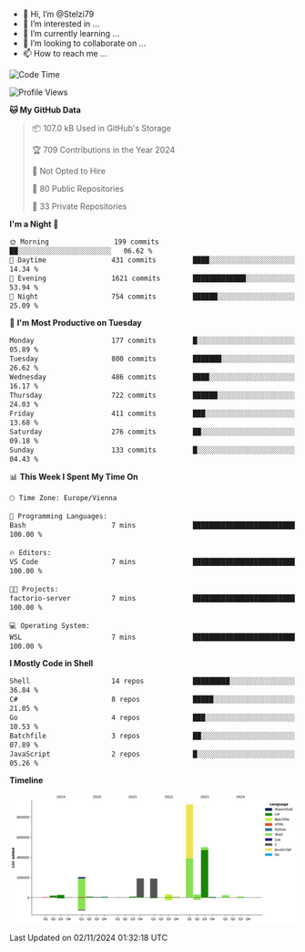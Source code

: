 - 👋 Hi, I’m @Stelzi79
- 👀 I’m interested in ...
- 🌱 I’m currently learning ...
- 💞️ I’m looking to collaborate on ...
- 📫 How to reach me ...

<!--START_SECTION:waka-->
![Code Time](http://img.shields.io/badge/Code%20Time-1%2C098%20hrs%2017%20mins-blue)

![Profile Views](http://img.shields.io/badge/Profile%20Views-0-blue)

**🐱 My GitHub Data** 

> 📦 107.0 kB Used in GitHub's Storage 
 > 
> 🏆 709 Contributions in the Year 2024
 > 
> 🚫 Not Opted to Hire
 > 
> 📜 80 Public Repositories 
 > 
> 🔑 33 Private Repositories 
 > 
**I'm a Night 🦉** 

```text
🌞 Morning                199 commits         ██░░░░░░░░░░░░░░░░░░░░░░░   06.62 % 
🌆 Daytime                431 commits         ████░░░░░░░░░░░░░░░░░░░░░   14.34 % 
🌃 Evening                1621 commits        █████████████░░░░░░░░░░░░   53.94 % 
🌙 Night                  754 commits         ██████░░░░░░░░░░░░░░░░░░░   25.09 % 
```
📅 **I'm Most Productive on Tuesday** 

```text
Monday                   177 commits         █░░░░░░░░░░░░░░░░░░░░░░░░   05.89 % 
Tuesday                  800 commits         ███████░░░░░░░░░░░░░░░░░░   26.62 % 
Wednesday                486 commits         ████░░░░░░░░░░░░░░░░░░░░░   16.17 % 
Thursday                 722 commits         ██████░░░░░░░░░░░░░░░░░░░   24.03 % 
Friday                   411 commits         ███░░░░░░░░░░░░░░░░░░░░░░   13.68 % 
Saturday                 276 commits         ██░░░░░░░░░░░░░░░░░░░░░░░   09.18 % 
Sunday                   133 commits         █░░░░░░░░░░░░░░░░░░░░░░░░   04.43 % 
```


📊 **This Week I Spent My Time On** 

```text
🕑︎ Time Zone: Europe/Vienna

💬 Programming Languages: 
Bash                     7 mins              █████████████████████████   100.00 % 

🔥 Editors: 
VS Code                  7 mins              █████████████████████████   100.00 % 

🐱‍💻 Projects: 
factorio-server          7 mins              █████████████████████████   100.00 % 

💻 Operating System: 
WSL                      7 mins              █████████████████████████   100.00 % 
```

**I Mostly Code in Shell** 

```text
Shell                    14 repos            █████████░░░░░░░░░░░░░░░░   36.84 % 
C#                       8 repos             █████░░░░░░░░░░░░░░░░░░░░   21.05 % 
Go                       4 repos             ███░░░░░░░░░░░░░░░░░░░░░░   10.53 % 
Batchfile                3 repos             ██░░░░░░░░░░░░░░░░░░░░░░░   07.89 % 
JavaScript               2 repos             █░░░░░░░░░░░░░░░░░░░░░░░░   05.26 % 
```



**Timeline**

![Lines of Code chart](https://raw.githubusercontent.com/Stelzi79/Stelzi79/main/assets/bar_graph.png)


 Last Updated on 02/11/2024 01:32:18 UTC
<!--END_SECTION:waka-->

<!---
Stelzi79/Stelzi79 is a ✨ special ✨ repository because its `README.md` (this file) appears on your GitHub profile.
You can click the Preview link to take a look at your changes.
--->
